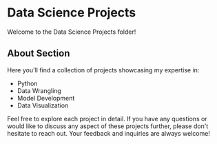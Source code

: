 # Data Science Projects

Welcome to the Data Science Projects folder!

## About Section
Here you'll find a collection of projects showcasing my expertise in: 
- Python
- Data Wrangling
- Model Development
- Data Visualization

Feel free to explore each project in detail. If you have any questions or would like to discuss any aspect of these projects further, please don't hesitate to reach out. Your feedback and inquiries are always welcome!

